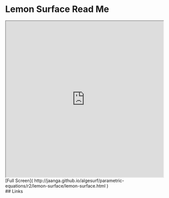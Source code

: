 Lemon Surface Read Me
===

<iframe src='http://jaanga.github.io/algesurf/parametric-equations/r2/lemon-surface/lemon-surface.html' width=100% height=500px >
There is an `iframe` here. It is not visible when viewed on github.com/algesurf. To view, please see 'Project Links' below.
</iframe>
[Full Screen]( http://jaanga.github.io/algesurf/parametric-equations/r2/lemon-surface/lemon-surface.html )
<br>
## Links 
<http://www.3d-meier.de/tut3/Seite135.html>  
